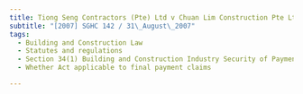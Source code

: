 ```yaml
---
title: Tiong Seng Contractors (Pte) Ltd v Chuan Lim Construction Pte Ltd 
subtitle: "[2007] SGHC 142 / 31\_August\_2007"
tags:
  - Building and Construction Law
  - Statutes and regulations
  - Section 34(1) Building and Construction Industry Security of Payment Act (Cap 30B, 2006 Rev Ed)
  - Whether Act applicable to final payment claims

---
```


